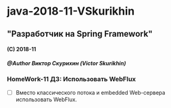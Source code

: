 # java-2018-11-VSkurikhin
## "Разработчик на Spring Framework"

#### (C) 2018-11
##### @Author Виктор Скурихин (Victor Skurikhin)

### HomeWork-11 ДЗ: Использовать WebFlux
 * [ ] Вместо классического потока и embedded Web-сервера использовать WebFlux.

